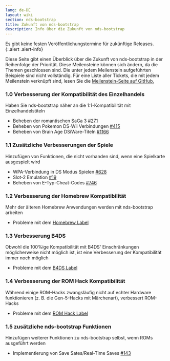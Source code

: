 ```yaml
---
lang: de-DE
layout: wiki
section: nds-bootstrap
title: Zukunft von nds-bootstrap
description: Info über die Zukunft von nds-bootstrap
---
```


Es gibt keine festen Veröffentlichungstermine für zukünftige Releases.
{:.alert .alert-info}

Diese Seite gibt einen Überblick über die Zukunft von nds-bootstrap in der Reihenfolge der Priorität. Diese Meilensteine können sich ändern, da die Themen geschlossen sind. Die unter jedem Meilenstein aufgeführten Beispiele sind nicht vollständig. Für eine Liste aller Tickets, die mit jedem Meilenstein verknüpft sind, lesen Sie die [Meilenstein-Seite auf GitHub.](https://github.com/DS-Homebrew/nds-bootstrap/milestones)

### 1.0 Verbesserung der Kompatibilität des Einzelhandels
Haben Sie nds-bootstrap näher an die 1:1-Kompatibilität mit Einzelhandelstiteln
- Beheben der romantischen SaGa 3 [#271](https://github.com/DS-Homebrew/nds-bootstrap/issues/271)
- Beheben von Pokemon DS-Wii Verbindungen [#415](https://github.com/DS-Homebrew/nds-bootstrap/issues/415)
- Beheben von Brain Age DSiWare-Titeln [#1166](https://github.com/DS-Homebrew/nds-bootstrap/issues/1166)

### 1.1 Zusätzliche Verbesserungen der Spiele
Hinzufügen von Funktionen, die nicht vorhanden sind, wenn eine Spielkarte ausgespielt wird
- WPA-Verbindung in DS Modus Spielen [#628](https://github.com/DS-Homebrew/nds-bootstrap/issues/628)
- Slot-2 Emulation [#19](https://github.com/DS-Homebrew/nds-bootstrap/issues/19)
- Beheben von E-Typ-Cheat-Codes [#746](https://github.com/DS-Homebrew/nds-bootstrap/issues/746)

### 1.2 Verbesserung der Homebrew Kompatibilität
Mehr der älteren Homebrew Anwendungen werden mit nds-bootstrap arbeiten
- Probleme mit dem [Homebrew Label](https://github.com/DS-Homebrew/nds-bootstrap/labels/Homebrew)

### 1.3 Verbesserung B4DS
Obwohl die 100%ige Kompatibilität mit B4DS' Einschränkungen möglicherweise nicht möglich ist, ist eine Verbesserung der Kompatibilität immer noch möglich
- Probleme mit dem [B4DS Label](https://github.com/DS-Homebrew/nds-bootstrap/labels/B4DS)

### 1.4 Verbesserung der ROM Hack Kompatibilität
Während einige ROM-Hacks zwangsläufig nicht auf echter Hardware funktionieren (z. B. die Gen-5-Hacks mit Märchenart), verbessert ROM-Hacks
- Probleme mit dem [ROM Hack Label](https://github.com/DS-Homebrew/nds-bootstrap/issues?q=is%3Aopen+is%3Aissue+label%3A%22ROM+Hack%22)

### 1.5 zusätzliche nds-bootstrap Funktionen
Hinzufügen weiterer Funktionen zu nds-bootstrap selbst, wenn ROMs ausgeführt werden
- Implementierung von Save Sates/Real-Time Saves [#143](https://github.com/DS-Homebrew/nds-bootstrap/issues/143)
